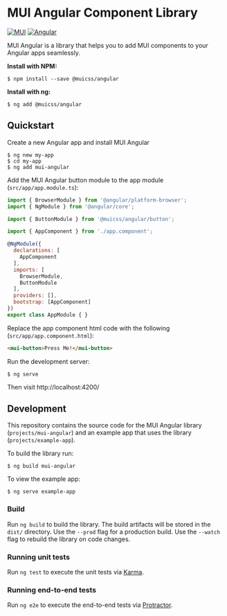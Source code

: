 # MUI Angular Component Library

[![MUI](https://www.muicss.com/static/favicons/icon-192x192.png)](https://www.muicss.com/)
[![Angular](https://angular.io/assets/images/favicons/favicon-194x194.png)](https://angular.io/)

MUI Angular is a library that helps you to add MUI components to your Angular apps seamlessly.

**Install with NPM:**

```shell
$ npm install --save @muicss/angular
```

**Install with ng:**

```shell
$ ng add @muicss/angular
```

## Quickstart

Create a new Angular app and install MUI Angular

```shell
$ ng new my-app
$ cd my-app
$ ng add mui-angular
```

Add the MUI Angular button module to the app module (`src/app/app.module.ts`):

```js
import { BrowserModule } from '@angular/platform-browser';
import { NgModule } from '@angular/core';

import { ButtonModule } from '@muicss/angular/button';

import { AppComponent } from './app.component';

@NgModule({
  declarations: [
    AppComponent
  ],
  imports: [
    BrowserModule,
    ButtonModule
  ],
  providers: [],
  bootstrap: [AppComponent]
})
export class AppModule { }
```

Replace the app component html code with the following (`src/app/app.component.html`):

```html
<mui-button>Press Me!</mui-button>
```

Run the development server:

```shell
$ ng serve
```

Then visit http://localhost:4200/

## Development

This repository contains the source code for the MUI Angular library (`projects/mui-angular`) and an example app that uses the library (`projects/example-app`).

To build the library run:

```shell
$ ng build mui-angular
```

To view the example app:

```shell
$ ng serve example-app
```

### Build

Run `ng build` to build the library. The build artifacts will be stored in the `dist/` directory. Use the `--prod` flag for a production build. Use the `--watch` flag to rebuild the library on code changes.

### Running unit tests

Run `ng test` to execute the unit tests via [Karma](https://karma-runner.github.io).

### Running end-to-end tests

Run `ng e2e` to execute the end-to-end tests via [Protractor](http://www.protractortest.org/).

